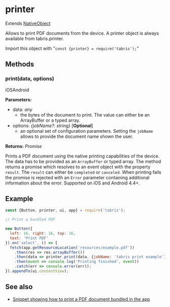 ---
---
# printer

Extends [NativeObject](NativeObject.md)

Allows to print PDF documents from the device. A printer object is always available from tabris.printer.

Import this object with "`const {printer} = require('tabris');`"

## Methods

### print(data, options)
<p class="platforms"><span class="ios-tag" title="supported on iOS">iOS</span><span class="android-tag" title="supported on Android">Android</span></p>

**Parameters:** 

- data: *any*
  - the bytes of the document to print. The value can either be an ArrayBuffer or a typed array.
- options: *{jobName?: string}* [**Optional**]
  - an optional set of configuration parameters. Setting the `jobName` allows to provide the document name shown the user.

**Returns:** *Promise<any>*

Prints a PDF document using the native printing capabilities of the device. The data has to be provided as an `ArrayBuffer` or typed array. The method returns a promise which resolves to an event object with the property `result`. The `result` can either be `completed` or `canceled`. When printing fails the promise is rejected with an `Error` parameter containing additional information about the error. Supported on iOS and Android 4.4+.


## Example
```js
const {Button, printer, ui, app} = require('tabris');

// Print a bundled PDF

new Button({
  left: 16, right: 16, top: 16,
  text: 'Print PDF'
}).on('select', () => {
  fetch(app.getResourceLocation('resources/example.pdf'))
    .then(res => res.arrayBuffer())
    .then(data => printer.print(data, {jobName: 'tabris print example'}))
    .then(event => console.log('Printing finished', event))
    .catch(err => console.error(err));
}).appendTo(ui.contentView);
```
## See also

- [Snippet showing how to print a PDF document bundled in the app](https://github.com/eclipsesource/tabris-js/tree/v2.4.1/snippets/printer.js)
